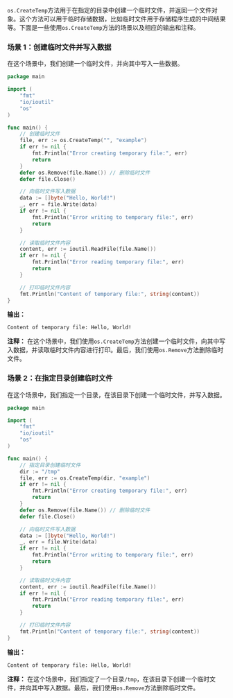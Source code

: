 `os.CreateTemp`方法用于在指定的目录中创建一个临时文件，并返回一个文件对象。这个方法可以用于临时存储数据，比如临时文件用于存储程序生成的中间结果等。下面是一些使用`os.CreateTemp`方法的场景以及相应的输出和注释。

### 场景 1：创建临时文件并写入数据
在这个场景中，我们创建一个临时文件，并向其中写入一些数据。

```go
package main

import (
	"fmt"
	"io/ioutil"
	"os"
)

func main() {
	// 创建临时文件
	file, err := os.CreateTemp("", "example")
	if err != nil {
		fmt.Println("Error creating temporary file:", err)
		return
	}
	defer os.Remove(file.Name()) // 删除临时文件
	defer file.Close()

	// 向临时文件写入数据
	data := []byte("Hello, World!")
	_, err = file.Write(data)
	if err != nil {
		fmt.Println("Error writing to temporary file:", err)
		return
	}

	// 读取临时文件内容
	content, err := ioutil.ReadFile(file.Name())
	if err != nil {
		fmt.Println("Error reading temporary file:", err)
		return
	}

	// 打印临时文件内容
	fmt.Println("Content of temporary file:", string(content))
}
```

**输出：**
```
Content of temporary file: Hello, World!
```

**注释：**
在这个场景中，我们使用`os.CreateTemp`方法创建一个临时文件，向其中写入数据，并读取临时文件内容进行打印。最后，我们使用`os.Remove`方法删除临时文件。

### 场景 2：在指定目录创建临时文件
在这个场景中，我们指定一个目录，在该目录下创建一个临时文件，并写入数据。

```go
package main

import (
	"fmt"
	"io/ioutil"
	"os"
)

func main() {
	// 指定目录创建临时文件
	dir := "/tmp"
	file, err := os.CreateTemp(dir, "example")
	if err != nil {
		fmt.Println("Error creating temporary file:", err)
		return
	}
	defer os.Remove(file.Name()) // 删除临时文件
	defer file.Close()

	// 向临时文件写入数据
	data := []byte("Hello, World!")
	_, err = file.Write(data)
	if err != nil {
		fmt.Println("Error writing to temporary file:", err)
		return
	}

	// 读取临时文件内容
	content, err := ioutil.ReadFile(file.Name())
	if err != nil {
		fmt.Println("Error reading temporary file:", err)
		return
	}

	// 打印临时文件内容
	fmt.Println("Content of temporary file:", string(content))
}
```

**输出：**
```
Content of temporary file: Hello, World!
```

**注释：**
在这个场景中，我们指定了一个目录`/tmp`，在该目录下创建一个临时文件，并向其中写入数据。最后，我们使用`os.Remove`方法删除临时文件。